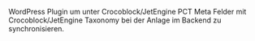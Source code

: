 WordPress Plugin um unter Crocoblock/JetEngine PCT Meta Felder mit Crocoblock/JetEngine Taxonomy bei der Anlage im Backend zu synchronisieren.
